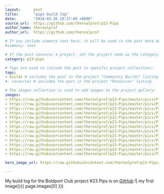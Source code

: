 ```yaml
---
layout:      post
title:       "pips build log"
date:        "2018-03-26 19:37:49 +0800"
source_url:  https://github.com/therealprof/p23-Pips
author_name: therealprof
author_url:  https://github.com/therealprof

# If you include summary text here, it will be used in the post meta description instead of an excerpt from the post body
#summary: text

# If the post concerns a project, set the project name as the category:
category: p23-pips

# Tags are used to include the post in specific project collections:
tags:
- builds # includes the post in the project "Community Builds" listing
#- resources # includes the post in the project "Resources" listing

# The images collection is used to add images to the project gallery:
images:
- https://raw.githubusercontent.com/therealprof/p23-Pips/master/pics/P1060894.JPG
- https://raw.githubusercontent.com/therealprof/p23-Pips/master/pics/P1060876.JPG
- https://raw.githubusercontent.com/therealprof/p23-Pips/master/pics/P1060880.JPG
- https://raw.githubusercontent.com/therealprof/p23-Pips/master/pics/P1060882.JPG
- https://raw.githubusercontent.com/therealprof/p23-Pips/master/pics/P1060883.JPG
- https://raw.githubusercontent.com/therealprof/p23-Pips/master/pics/P1060884.JPG
- https://raw.githubusercontent.com/therealprof/p23-Pips/master/pics/P1060885.JPG
- https://raw.githubusercontent.com/therealprof/p23-Pips/master/pics/P1060887.JPG
- https://raw.githubusercontent.com/therealprof/p23-Pips/master/pics/P1060888.JPG
- https://raw.githubusercontent.com/therealprof/p23-Pips/master/pics/P1060889.JPG
- https://raw.githubusercontent.com/therealprof/p23-Pips/master/pics/P1060891.JPG
- https://raw.githubusercontent.com/therealprof/p23-Pips/master/pics/P1060892.JPG
- https://raw.githubusercontent.com/therealprof/p23-Pips/master/pics/P1060898.JPG

hero_image_url: https://raw.githubusercontent.com/therealprof/p23-Pips/master/pics/P1060894.JPG

---
```


My build log for the Boldport Club project #23 Pips is on [GitHub](https://github.com/therealprof/p23-Pips)
![ my first image]({{ page.images[0] }})
